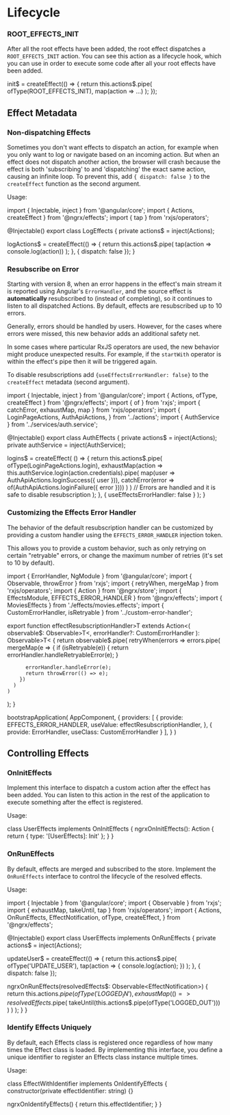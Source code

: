 # Lifecycle

### ROOT_EFFECTS_INIT

After all the root effects have been added, the root effect dispatches a `ROOT_EFFECTS_INIT` action.
You can see this action as a lifecycle hook, which you can use in order to execute some code after all your root effects have been added.

<code-example header="init.effects.ts">
init$ = createEffect(() => {
  return this.actions$.pipe(
    ofType(ROOT_EFFECTS_INIT),
    map(action => ...)
  );
});
</code-example>

## Effect Metadata

### Non-dispatching Effects

Sometimes you don't want effects to dispatch an action, for example when you only want to log or navigate based on an incoming action. But when an effect does not dispatch another action, the browser will crash because the effect is both 'subscribing' to and 'dispatching' the exact same action, causing an infinite loop. To prevent this, add `{ dispatch: false }` to the `createEffect` function as the second argument.

Usage:

<code-example header="log.effects.ts">
import { Injectable, inject } from '@angular/core';
import { Actions, createEffect } from '@ngrx/effects';
import { tap } from 'rxjs/operators';

@Injectable()
export class LogEffects {
  private actions$ = inject(Actions);
  
  logActions$ = createEffect(() => {
    return this.actions$.pipe(
        tap(action => console.log(action))
    );
    }, { dispatch: false });
}
</code-example>

### Resubscribe on Error

Starting with version 8, when an error happens in the effect's main stream it is
reported using Angular's `ErrorHandler`, and the source effect is
**automatically** resubscribed to (instead of completing), so it continues to
listen to all dispatched Actions. By default, effects are resubscribed up to 10
errors.

Generally, errors should be handled by users. However, for the cases where errors were missed,
this new behavior adds an additional safety net.

In some cases where particular RxJS operators are used, the new behavior might
produce unexpected results. For example, if the `startWith` operator is within the
effect's pipe then it will be triggered again.

To disable resubscriptions add `{useEffectsErrorHandler: false}` to the `createEffect`
metadata (second argument).

<code-example header="disable-resubscribe.effects.ts">
import { Injectable, inject } from '@angular/core';
import { Actions, ofType, createEffect } from '@ngrx/effects';
import { of } from 'rxjs';
import { catchError, exhaustMap, map } from 'rxjs/operators';
import {
  LoginPageActions,
  AuthApiActions,
} from '../actions';
import { AuthService } from '../services/auth.service';

@Injectable()
export class AuthEffects {
  private actions$ = inject(Actions);
  private authService = inject(AuthService);

  logins$ = createEffect(
    () => {
      return this.actions$.pipe(
        ofType(LoginPageActions.login),
        exhaustMap(action =>
          this.authService.login(action.credentials).pipe(
            map(user => AuthApiActions.loginSuccess({ user })),
            catchError(error => of(AuthApiActions.loginFailure({ error })))
          )
        )
        // Errors are handled and it is safe to disable resubscription
      );
    },
    { useEffectsErrorHandler: false }
  );
}
</code-example>

### Customizing the Effects Error Handler

The behavior of the default resubscription handler can be customized 
by providing a custom handler using the `EFFECTS_ERROR_HANDLER` injection token.

This allows you to provide a custom behavior, such as only retrying on
certain "retryable" errors, or change the maximum number of retries (it's set to
10 by default).

<code-example header="customise-error-handler.effects.ts">
import { ErrorHandler, NgModule } from '@angular/core';
import { Observable, throwError } from 'rxjs';
import { retryWhen, mergeMap } from 'rxjs/operators';
import { Action } from '@ngrx/store';
import { EffectsModule, EFFECTS_ERROR_HANDLER } from '@ngrx/effects';
import { MoviesEffects } from './effects/movies.effects';
import { CustomErrorHandler, isRetryable } from '../custom-error-handler';

export function effectResubscriptionHandler&gt;T extends Action&lt;(
  observable$: Observable&gt;T&lt;,
  errorHandler?: CustomErrorHandler
): Observable&gt;T&lt; {
  return observable$.pipe(
    retryWhen(errors =>
      errors.pipe(
        mergeMap(e => {
          if (isRetryable(e)) {
            return errorHandler.handleRetryableError(e);
          }

          errorHandler.handleError(e);
          return throwError(() => e);
        })
      )
    )
  );
}

bootstrapApplication(
  AppComponent,
  {
    providers: [
      {
        provide: EFFECTS_ERROR_HANDLER,
        useValue: effectResubscriptionHandler,
      },
      {
        provide: ErrorHandler,
        useClass: CustomErrorHandler
      }
    ],
    }
)
</code-example>

## Controlling Effects

### OnInitEffects

Implement this interface to dispatch a custom action after the effect has been added.
You can listen to this action in the rest of the application to execute something after the effect is registered.

Usage:

<code-example header="user.effects.ts">
class UserEffects implements OnInitEffects {
  ngrxOnInitEffects(): Action {
    return { type: '[UserEffects]: Init' };
  }
}
</code-example>

### OnRunEffects

By default, effects are merged and subscribed to the store. Implement the `OnRunEffects` interface to control the lifecycle of the resolved effects.

Usage:

<code-example header="user.effects.ts">
import { Injectable } from '@angular/core';
import { Observable } from 'rxjs';
import { exhaustMap, takeUntil, tap } from 'rxjs/operators';
import {
  Actions,
  OnRunEffects,
  EffectNotification,
  ofType,
  createEffect,
} from '@ngrx/effects';

@Injectable()
export class UserEffects implements OnRunEffects {
  private actions$ = inject(Actions);

  updateUser$ = createEffect(() => {
    return this.actions$.pipe(
        ofType('UPDATE_USER'),
        tap(action => {
          console.log(action);
        })
      );
  }, { dispatch: false });

  ngrxOnRunEffects(resolvedEffects$: Observable&lt;EffectNotification&gt;) {
    return this.actions$.pipe(
      ofType('LOGGED_IN'),
      exhaustMap(() =>
        resolvedEffects$.pipe(
          takeUntil(this.actions$.pipe(ofType('LOGGED_OUT')))
        )
      )
    );
  }
}
</code-example>

### Identify Effects Uniquely

By default, each Effects class is registered once regardless of how many times the Effect class is loaded.
By implementing this interface, you define a unique identifier to register an Effects class instance multiple times.

Usage:

<code-example header="user.effects.ts">
class EffectWithIdentifier implements OnIdentifyEffects {
  constructor(private effectIdentifier: string) {}

  ngrxOnIdentifyEffects() {
    return this.effectIdentifier;
  }
}
</code-example>
